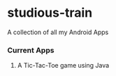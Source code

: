 # studious-train
A collection of all my Android Apps

### Current Apps

1. A Tic-Tac-Toe game using Java
